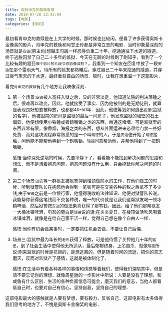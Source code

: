 ```yaml
---
title: 观肖申克的救赎有感
date: 2018-07-28 22:43:04
tags: [电影]
categories: [电影]
---
```


最初看肖申克的救赎是在上大学的时候，那时候也比较闲，便看了许多获得奥斯卡金像奖的影片，肖申克的救赎和阿甘正传都是非常立志的电影．当时印象最深刻的场景就是`安迪`(男主角)想越王勾践一样忍辱负重二十年，挖通通往下水道的隧道，终于逃脱囚禁了自己二十多年的监狱．今天在无聊的时候刷了刷知乎，看到了一个比较有趣的题目`哪个影片的片段令你影像深刻？`，我看到一个知友在回复中放了一段`安迪`在那个雷雨天气，待所有的狱友都熟睡后，穿过自己二十年来挖通的隧道，并穿过臭气熏天的下水道，最终重获自由的场景．顿时，让我在想重温一下这部影片．

看完`肖申克的救赎`有几个地方让我映像深刻．

1. 第一个场景:`安迪`被人冤枉入狱之后，显的非常淡定，他知道法院的判决落锤之后，很难再以改变，因此，他就接受了事实．因为他被判的是无期徒刑，就算是表现良好想要被释放，也都都40-50年．因此，他便筹划如何逃出`鲨堡`(监狱的名字)，他被囚禁的房间是监狱的最后一间房子，他发现监狱的墙壁的石土偏软，他便想使用小铁锤或者鹤嘴锄之类的东西，凿通这堵墙．可是监狱里的东西非常有限，像香烟，海报之类的东西，想从外面运进来必须给门禁一些好处费．而对这块流程非常熟悉的是一个叫`瑞德`的人，于是`安迪`便开始了`瑞德`接触，问他能不能帮他弄到一个鹤嘴锄，`瑞德`同意帮助他，并帮他得到了一把鹤嘴锄．

    感悟:当你深处逆境的时候，先要冷静下了，看看能不能找到解决问题的思路和想法．而不是想着抱怨问题，抱怨问题没有什么用，只会拖延你解决问题的时间．

2. 第二个场景:`迪安`等一群狱友被狱警押到楼顶做防水的工作，在他们做工的时候，听到狱警队长在抱怨他会得到一笔钱可是在交完各种的税之后拿不了多少钱,由于`安迪`之前是一位银行家，他懂得税收的法律知识．他便对狱警队长说，我能帮你获得这笔钱而不交各种税，唯一的代价就是让我们这帮狱友喝一顿冰镇啤酒．然后狱警按`安迪`的做法果真获得了那笔钱，因此，给了他们那帮狱友一大桶冰镇啤酒．电影的旁白是`瑞德`说的话:在炎炎夏日，在楼顶做活吹风喝着冰镇啤酒，就像是在给自己家干活一样，觉得自己想在像个自由人一样．

    感悟:当你有机会做某事时，一定要抓住机会去做，不要让自己后悔．

3. 场景三:监狱中最为年长的`老布`获得了释放，可是他待惯了关押他几十年的`鲨堡`，到了社会生活中使得他无所适从，最后郁郁终身，上吊自杀．就像`瑞德`所说:刚来监狱的时候是抗拒的，是想逃离的，但是随着时间的流逝，把你的意志磨灭，反而对监狱产了感情，这就是被体制化了．

    感悟:在生活中有着各种各样的事情和诱惑等着我们，使得我们深陷其中，但是请不要忘记你的理想．就像周星驰的一步影片中所说：人要是没有了理想，和咸鱼有什么区别．生活的各种负面信息可能会，磨灭我们的意志，当他人都看低自己时，也要对自己有信心，坚持自我，坚持自己的理想．

这部电影最大的感触就是人要有梦想，要有毅力，反省自己．这部电影有太多值得我们思考的地方了，不愧是奥斯卡金像奖的电影．